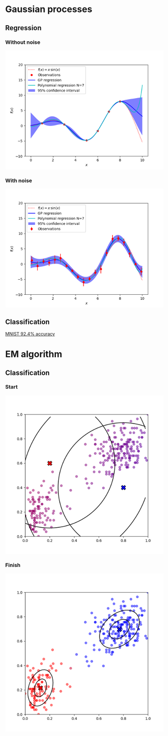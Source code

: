 # Gaussian processes

## Regression
### Without noise
<img src="https://raw.githubusercontent.com/dredwardhyde/gaussian-processes/main/without_noise.png" width="640"/>  

### With noise
<img src="https://raw.githubusercontent.com/dredwardhyde/gaussian-processes/main/with_noise.png" width="640"/>  

## Classification  
[MNIST 92.4% accuracy](https://github.com/dredwardhyde/gaussian-processes/blob/main/classification.py)  


# EM algorithm  

## Classification  

### Start  
<img src="https://raw.githubusercontent.com/dredwardhyde/gaussian-processes/main/em_start.png" width="600"/>  

### Finish  
<img src="https://raw.githubusercontent.com/dredwardhyde/gaussian-processes/main/em_end.png" width="600"/>  
